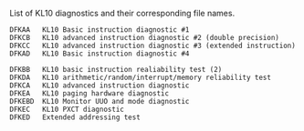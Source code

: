 List of KL10 diagnostics and their corresponding file names.

	DFKAA	KL10 Basic instruction diagnostic #1
	DFKCB	KL10 advanced instruction diagnostic #2 (double precision)
	DFKCC	KL10 advanced instruction diagnostic #3 (extended instruction)
	DFKAD	KL10 Basic instruction diagnostic #4

	DFKBB	KL10 basic instruction realiability test (2)
	DFKDA	KL10 arithmetic/random/interrupt/memory reliability test
	DFKCA	KL10 advanced instruction diagnostic
	DFKEA	KL10 paging hardware diagnostic
	DFKEBD	KL10 Monitor UUO and mode diagnostic
	DFKEC	KL10 PXCT diagnostic
	DFKED	Extended addressing test
